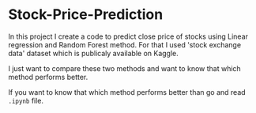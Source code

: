 # Stock-Price-Prediction

In this project I create a code to predict close price of stocks using Linear regression and Random Forest method. For that I used 'stock exchange data' dataset which is publicaly available on Kaggle.

I just want to compare these two methods and want to know that which method performs better.

If you want to know that which method performs better than go and read `.ipynb` file.

